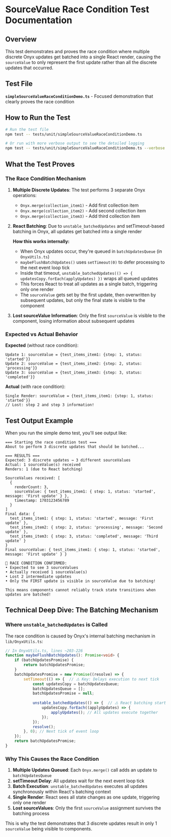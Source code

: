 # SourceValue Race Condition Test Documentation

## Overview

This test demonstrates and proves the race condition where multiple discrete Onyx updates get batched into a single React render, causing the `sourceValue` to only represent the first update rather than all the discrete updates that occurred.

## Test File

**`simpleSourceValueRaceConditionDemo.ts`** - Focused demonstration that clearly proves the race condition

## How to Run the Test

```bash
# Run the test file
npm test -- tests/unit/simpleSourceValueRaceConditionDemo.ts

# Or run with more verbose output to see the detailed logging
npm test -- tests/unit/simpleSourceValueRaceConditionDemo.ts --verbose
```

## What the Test Proves

### The Race Condition Mechanism

1. **Multiple Discrete Updates**: The test performs 3 separate Onyx operations:
   - `Onyx.merge(collection_item1)` - Add first collection item
   - `Onyx.merge(collection_item2)` - Add second collection item  
   - `Onyx.merge(collection_item3)` - Add third collection item

2. **React Batching**: Due to `unstable_batchedUpdates` and setTimeout-based batching in Onyx, all updates get batched into a single render

   **How this works internally:**
   - When Onyx updates occur, they're queued in `batchUpdatesQueue` (in `OnyxUtils.ts`)
   - `maybeFlushBatchUpdates()` uses `setTimeout(0)` to defer processing to the next event loop tick
   - Inside that timeout, `unstable_batchedUpdates(() => { updatesCopy.forEach(applyUpdates) })` wraps all queued updates
   - This forces React to treat all updates as a single batch, triggering only one render
   - The `sourceValue` gets set by the first update, then overwritten by subsequent updates, but only the final state is visible to the component

3. **Lost sourceValue Information**: Only the first `sourceValue` is visible to the component, losing information about subsequent updates

### Expected vs Actual Behavior

**Expected** (without race condition):
```
Update 1: sourceValue = {test_items_item1: {step: 1, status: 'started'}}
Update 2: sourceValue = {test_items_item2: {step: 2, status: 'processing'}} 
Update 3: sourceValue = {test_items_item3: {step: 3, status: 'completed'}}
```

**Actual** (with race condition):
```
Single Render: sourceValue = {test_items_item1: {step: 1, status: 'started'}}
// Lost: step 2 and step 3 information!
```

## Test Output Example

When you run the simple demo test, you'll see output like:

```
=== Starting the race condition test ===
About to perform 3 discrete updates that should be batched...

=== RESULTS ===
Expected: 3 discrete updates → 3 different sourceValues
Actual: 1 sourceValue(s) received
Renders: 1 (due to React batching)

SourceValues received: [
  {
    renderCount: 3,
    sourceValue: { test_items_item1: { step: 1, status: 'started', message: 'First update' } },
    timestamp: 1703123456789
  }
]
Final data: {
  test_items_item1: { step: 1, status: 'started', message: 'First update' },
  test_items_item2: { step: 2, status: 'processing', message: 'Second update' },
  test_items_item3: { step: 3, status: 'completed', message: 'Third update' }
}
Final sourceValue: { test_items_item1: { step: 1, status: 'started', message: 'First update' } }

🚨 RACE CONDITION CONFIRMED:
• Expected to see 3 sourceValues
• Actually received 1 sourceValue(s)
• Lost 2 intermediate updates
• Only the FIRST update is visible in sourceValue due to batching!

This means components cannot reliably track state transitions when updates are batched!
```

## Technical Deep Dive: The Batching Mechanism

### Where `unstable_batchedUpdates` is Called

The race condition is caused by Onyx's internal batching mechanism in `lib/OnyxUtils.ts`:

```typescript
// In OnyxUtils.ts, lines ~203-226
function maybeFlushBatchUpdates(): Promise<void> {
    if (batchUpdatesPromise) {
        return batchUpdatesPromise;
    }
    batchUpdatesPromise = new Promise((resolve) => {
        setTimeout(() => {  // ⚠️ Key: Delays execution to next tick
            const updatesCopy = batchUpdatesQueue;
            batchUpdatesQueue = [];
            batchUpdatesPromise = null;
            
            unstable_batchedUpdates(() => {  // ⚠️ React batching starts here
                updatesCopy.forEach((applyUpdates) => {
                    applyUpdates(); // All updates execute together
                });
            });
            resolve();
        }, 0); // Next tick of event loop
    });
    return batchUpdatesPromise;
}
```

### Why This Causes the Race Condition

1. **Multiple Updates Queued**: Each `Onyx.merge()` call adds an update to `batchUpdatesQueue`
2. **setTimeout Delay**: All updates wait for the next event loop tick
3. **Batch Execution**: `unstable_batchedUpdates` executes all updates synchronously within React's batching context
4. **Single Render**: React sees all state changes as one update, triggering only one render
5. **Lost sourceValues**: Only the first `sourceValue` assignment survives the batching process

This is why the test demonstrates that 3 discrete updates result in only 1 `sourceValue` being visible to components.
